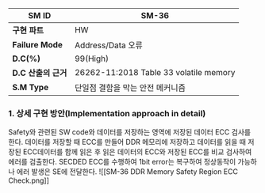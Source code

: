 
| **SM ID**          | SM-36                                  |
| ------------------ | -------------------------------------- |
| **구현 파트**          | HW                                     |
| **Failure Mode**   | Address/Data 오류                        |
| **D.C(%)**         | 99(High)                               |
| **D.C** **산출의 근거** | 26262-11:2018 Table 33 volatile memory |
| **S.M Type**       | 단일점 결함을 막는 안전 메커니즘                     |
### 1. 상세 구현 방안(Implementation approach in detail)
Safety와 관련된 SW code와 데이터를 저장하는 영역에 저장된 데이터 ECC 검사를 한다. 데이터를 저장할 때 ECC를 만들어 DDR 메모리에 저장하고 데이터를 읽을 때 저장된 ECC데이터를 함께 읽은 후 읽은 데이터의 ECC와 저장된 ECC를 비교 검사하여 에러를 검출한다. SECDED ECC를 수행하여 1bit error는 복구하여 정상동작이 가능하나 에러 발생은 SE에 전달한다.
![[SM-36 DDR Memory Safety Region ECC Check.png]]